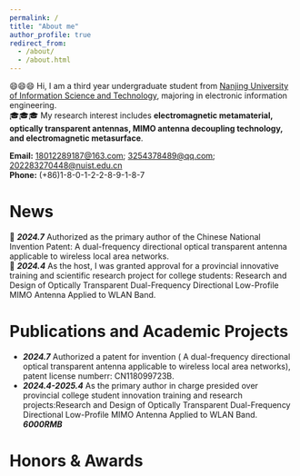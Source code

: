 ```yaml
---
permalink: /
title: "About me"
author_profile: true
redirect_from: 
  - /about/
  - /about.html
---
```

:smile::smile::smile:
Hi, I am a third year undergraduate student from [Nanjing University of Information Science and Technology](https://www.nuist.edu.cn/), majoring in electronic information engineering.
<br />:mortar_board::mortar_board::mortar_board: My research interest includes **electromagnetic metamaterial, optically transparent antennas, MIMO antenna decoupling technology, and electromagnetic metasurface**.

**Email:** 18012289187@163.com; 3254378489@qq.com; 202283270448@nuist.edu.cn
<br />**Phone:** (+86)1-8-0-1-2-2-8-9-1-8-7


News
======
:tada: _**2024.7**_ Authorized as the primary author of the Chinese National Invention Patent: A dual-frequency directional optical transparent antenna applicable to wireless local area networks. 
<br />:tada: _**2024.4**_ As the host, I was granted approval for a provincial innovative training and scientific research project for college students: Research and Design of Optically Transparent Dual-Frequency Directional Low-Profile MIMO Antenna Applied to WLAN Band. 

Publications and Academic Projects
======
* _**2024.7**_ Authorized a patent for invention ( A dual-frequency directional optical transparent antenna applicable to wireless local area networks), patent license numberr: CN118099723B.
* _**2024.4-2025.4**_ As the primary author in charge presided over provincial college student innovation training and research projects:Research and Design of Optically Transparent Dual-Frequency Directional Low-Profile MIMO Antenna Applied to WLAN Band. _**6000RMB**_

Honors & Awards
======
